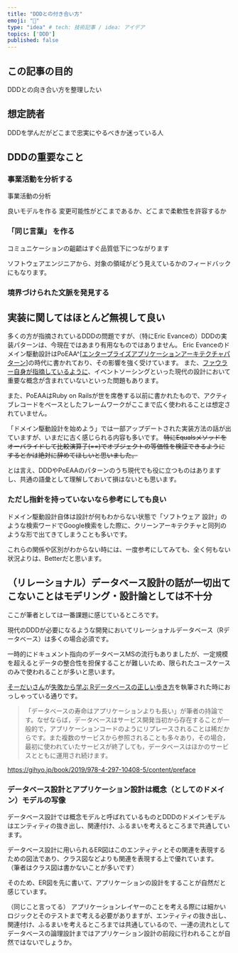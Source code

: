 ```yaml
---
title: "DDDとの付き合い方"
emoji: "🦍"
type: "idea" # tech: 技術記事 / idea: アイデア
topics: ['DDD']
published: false
---
```


## この記事の目的
DDDとの向き合い方を整理したい

## 想定読者
DDDを学んだがどこまで忠実にやるべきか迷っている人

## DDDの重要なこと


### 事業活動を分析する

事業活動の分析

良いモデルを作る
変更可能性がどこまであるか、どこまで柔軟性を許容するか

### 「同じ言葉」 を作る

コミュニケーションの齟齬はすぐ品質低下につながります

ソフトウェアエンジニアから、対象の領域がどう見えているかのフィードバックにもなります。

### 境界づけられた文脈を発見する



## 実装に関してはほとんど無視して良い

多くの方が指摘されているDDDの問題ですが、（特にEric Evanceの）DDDの実装パターンは、今現在ではあまり有用なものではありません。
Eric Evanceのドメイン駆動設計はPoEAA^[[エンタープライズアプリケーションアーキテクチャパターン](https://amzn.asia/d/5lJ4D2X)]の時代に書かれており、その影響を強く受けています。
また、[ファウラー自身が指摘しているように](https://martinfowler.com/eaaDev/)、イベントソーシングといった現代の設計において重要な概念が含まれていないといった問題もあります。

また、PoEAAはRuby on Railsが世を席巻する以前に書かれたもので、アクティブレコードをベースとしたフレームワークがここまで広く使われることは想定されていません。

「ドメイン駆動設計を始めよう」では一部アップデートされた実装方法の話が出ていますが、いまだに古く感じられる内容も多いです。
~~特にEqualsメソッドをオーバライドして比較演算子(==)でオブジェクトの等価性を検証できるようにするとかは絶対に辞めてほしいと思いました。~~

とは言え、DDDやPoEAAのパターンのうち現代でも役に立つものはありますし、共通の語彙として理解しておいて損はないとも思います。

### ただし指針を持っていないなら参考にしても良い

ドメイン駆動設計自体は設計が何もわからない状態で「ソフトウェア 設計」のような検索ワードでGoogle検索をした際に、クリーンアーキテクチャと同列のような形で出てきてしまうことも多いです。

これらの関係や区別がわからない時には、一度参考にしてみても、全く何もない状況よりは、Betterだと思います。

## （リレーショナル）データベース設計の話が一切出てこないことはモデリング・設計論としては不十分

ここが筆者としては一番課題に感じているところです。

現代のDDDが必要になるような開発においてリレーショナルデータベース（Rデータベース）は多くの場合必須です。

一時的にドキュメント指向のデータベースMSの流行もありましたが、一定規模を超えるとデータの整合性を担保することが難しいため、限られたユースケースのみで使われることが多いと思います。

[そーだいさん](https://x.com/soudai1025)が[失敗から学ぶ Rデータベースの正しい歩き方](https://gihyo.jp/book/2019/978-4-297-10408-5)を執筆された時におっしゃっている通りです。

> 「⁠データベースの寿命はアプリケーションよりも長い」が筆者の持論です。なぜならば，データベースはサービス開発当初から存在することが一般的で，アプリケーションコードのようにリプレースされることは稀だからです。また複数のサービスから参照されることも多々あり，その場合，最初に使われていたサービスが終了しても，データベースはほかのサービスとともに運用され続けます。

https://gihyo.jp/book/2019/978-4-297-10408-5/content/preface

### データベース設計とアプリケーション設計は概念（としてのドメイン）モデルの写像

データベース設計では概念モデルと呼ばれているものとDDDのドメインモデルはエンティティの抜き出し、関連付け、ふるまいを考えるところまで共通しています。

データベース設計に用いられるER図はこのエンティティとその関連を表現するための図法であり、クラス図などよりも関連を表現する上で優れています。
（筆者はクラス図は書かないことが多いです）

そのため、ER図を先に書いて、アプリケーションの設計をすることが自然だと感じています。

（同じこと言ってる）
アプリケーションレイヤーのことを考える際には細かいロジックとそのテストまで考える必要がありますが、エンティティの抜き出し、関連付け、ふるまいを考えるところまでは共通しているので、一連の流れとしてデータベースの論理設計まではアプリケーション設計の前段に行われることが自然ではないでしょうか。


